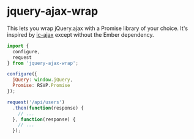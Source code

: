 # jquery-ajax-wrap

This lets you wrap jQuery.ajax with a Promise library of your choice. It's
inspired by [ic-ajax](https://github.com/instructure/ic-ajax) except without
the Ember dependency.

```javascript
import {
  configure,
  request
} from 'jquery-ajax-wrap';

configure({
  jQuery: window.jQuery,
  Promise: RSVP.Promise
});

request('/api/users')
  .then(function(response) {
    // ...
  }, function(response) {
    // ...
  });
```
